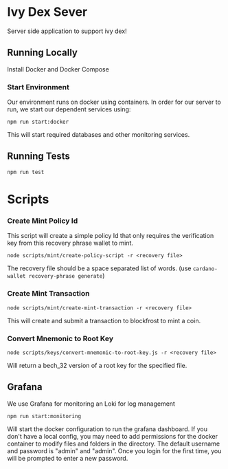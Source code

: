 # Ivy Dex Sever
Server side application to support ivy dex!
## Running Locally

Install Docker and Docker Compose

### Start Environment
Our environment runs on docker using containers.
In order for our server to run, we start our dependent services using:

`npm run start:docker`

This will start required databases and other monitoring services.


## Running Tests

`npm run test`

# Scripts

### Create Mint Policy Id

This script will create a simple policy Id that only requires the verification key from this recovery phrase wallet to mint.

`node scripts/mint/create-policy-script -r <recovery file>`

The recovery file should be a space separated list of words. (use `cardano-wallet recovery-phrase generate`)

### Create Mint Transaction

`node scripts/mint/create-mint-transaction -r <recovery file>`

This will create and submit a transaction to blockfrost to mint a coin.

### Convert Mnemonic to Root Key

`node scripts/keys/convert-mnemonic-to-root-key.js -r <recovery file>`

Will return a bech_32 version of a root key for the specified file. 


## Grafana

We use Grafana for monitoring an Loki for log management

`npm run start:monitoring`

Will start the docker configuration to run the grafana dashboard. If you don't have a local config, you may need to add permissions for the docker container to modify files and folders in the directory.
The default username and password is "admin" and "admin". Once you login for the first time, you will be prompted to enter a new password.
